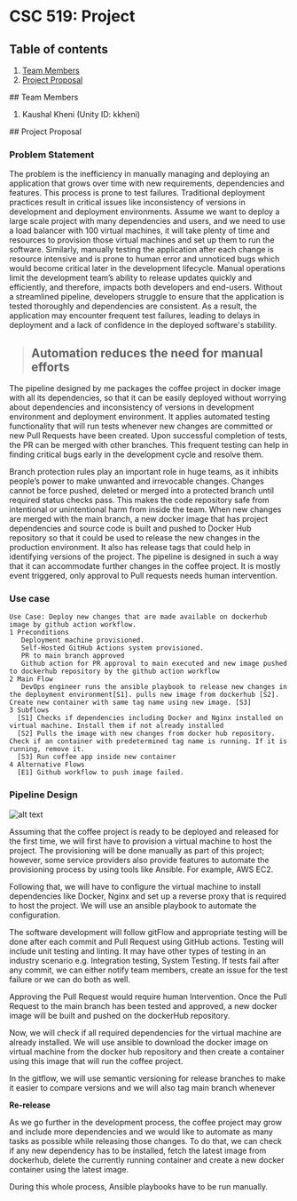 # CSC 519: Project

## Table of contents
1. [Team Members](#team-members)
2. [Project Proposal](#proposal)

<a name="team-members" />
## Team Members

1) Kaushal Kheni (Unity ID: kkheni)

<a name="proposal" />
## Project Proposal

### Problem Statement

The problem is the inefficiency in manually managing and deploying an application that grows over time with new requirements, dependencies and features. This process is prone to test failures. Traditional deployment practices result in critical issues like inconsistency of versions in development and deployment environments. Assume we want to deploy a large scale project with many dependencies and users, and we need to use a load balancer with 100 virtual machines, it will take plenty of time and resources to provision those virtual machines and set up them to run the software. Similarly, manually testing the application after each change is resource intensive and is prone to human error and unnoticed bugs which would become critical later in the development lifecycle. Manual operations limit the development team’s ability to release updates quickly and efficiently, and therefore, impacts both developers and end-users. Without a streamlined pipeline, developers struggle to ensure that the application is tested thoroughly and dependencies are consistent. As a result, the application may encounter frequent test failures, leading to delays in deployment and a lack of confidence in the deployed software's stability.

> ## Automation reduces the need for manual efforts

The pipeline designed by me packages the coffee project in docker image with all its dependencies, so that it can be easily deployed without worrying about dependencies and inconsistency of versions in development environment and deployment environment. It applies automated testing functionality that will run tests whenever new changes are committed or new Pull Requests have been created. Upon successful completion of tests, the PR can be merged with other branches. This frequent testing can help in finding critical bugs early in the development cycle and resolve them. 

Branch protection rules play an important role in huge teams, as it inhibits people’s power to make unwanted and irrevocable changes. Changes cannot be force pushed, deleted or merged into a protected branch until required status checks pass. This makes the code repository safe from intentional or unintentional harm from inside the team. When new changes are merged with the main branch, a new docker image that has project dependencies and source code is built and pushed to Docker Hub repository so that it could be used to release the new changes in the production environment. It also has release tags that could help in identifying versions of the project. The pipeline is designed in such a way that it can accommodate further changes in the coffee project. It is mostly event triggered, only approval to Pull requests needs human intervention. 

### Use case

```
Use Case: Deploy new changes that are made available on dockerhub image by github action workflow.
1 Preconditions
   Deployment machine provisioned.
   Self-Hosted GitHub Actions system provisioned.
   PR to main branch approved
   Github action for PR approval to main executed and new image pushed to dockerhub repository by the github action workflow
2 Main Flow
   DevOps engineer runs the ansible playbook to release new changes in the deployment environment[S1]. pulls new image from dockerhub [S2]. Create new container with same tag name using new image. [S3]
3 Subflows
  [S1] Checks if dependencies including Docker and Nginx installed on virtual machine. Install them if not already installed
  [S2] Pulls the image with new changes from docker hub repository. Check if an container with predetermined tag name is running. If it is running, remove it.
  [S3] Run coffee app inside new container
4 Alternative Flows
  [E1] Github workflow to push image failed.
```

### Pipeline Design

![alt text](https://github.ncsu.edu/kkheni/CSC-519-Project/blob/main/pipeline.png)

Assuming that the coffee project is ready to be deployed and released for the first time, we will first have to provision a virtual machine to host the project. The provisioning will be done manually as part of this project; however, some service providers also provide features to automate the provisioning process by using tools like Ansible. For example, AWS EC2. 

Following that, we will have to configure the virtual machine to install dependencies like Docker, Nginx and set up a reverse proxy that is required to host the project. We will use an ansible playbook to automate the configuration.

The software development will follow gitFlow and appropriate testing will be done after each commit and Pull Request using GitHub actions. Testing will include unit testing and linting. It may have other types of testing in an industry scenario e.g. Integration testing, System Testing. If tests fail after any commit, we can either notify team members, create an issue for the test failure or we can do both as well. 

Approving the Pull Request would require human Intervention. Once the Pull Request to the main branch has been tested and approved, a new docker image will be built and pushed on the dockerHub repository.

Now, we will check if all required dependencies for the virtual machine are already installed. We will use ansible to download the docker image on virtual machine from the docker hub repository and then create a container using this image that will run the coffee project.

In the gitflow, we will use semantic versioning for release branches to make it easier to compare versions and we will also tag main branch whenever 

**Re-release**

As we go further in the development process, the coffee project may grow and include more dependencies and we would like to automate as many tasks as possible while releasing those changes. To do that, we can check if any new dependency has to be installed, fetch the latest image from dockerhub, delete the currently running container and create a new docker container using the latest image.

During this whole process, Ansible playbooks have to be run manually.
